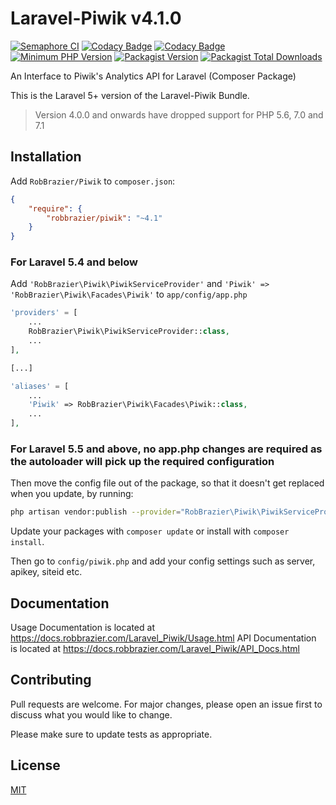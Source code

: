 # Laravel-Piwik v4.1.0

[![Semaphore CI](https://robbrazier.semaphoreci.com/badges/Laravel_Piwik.svg)](https://robbrazier.semaphoreci.com/projects/Laravel_Piwik)
[![Codacy Badge](https://app.codacy.com/project/badge/Grade/6e05c91a199a4ffbb2723cec35e57019)](https://www.codacy.com/gh/RobBrazier/Laravel_Piwik/dashboard)
[![Codacy Badge](https://app.codacy.com/project/badge/Coverage/6e05c91a199a4ffbb2723cec35e57019)](https://www.codacy.com/gh/RobBrazier/Laravel_Piwik/dashboard)
[![Minimum PHP Version](https://badgen.net/badge/PHP/>=7.3/8892BF)](https://php.net/)
[![Packagist Version](https://badgen.net/packagist/v/robbrazier/piwik)](https://packagist.org/packages/robbrazier/piwik)
[![Packagist Total Downloads](https://badgen.net/packagist/dt/robbrazier/piwik)](https://packagist.org/packages/robbrazier/piwik)

An Interface to Piwik's Analytics API for Laravel (Composer Package)

This is the Laravel 5+ version of the Laravel-Piwik Bundle.

> Version 4.0.0 and onwards have dropped support for PHP 5.6, 7.0 and 7.1

## Installation

Add `RobBrazier/Piwik` to `composer.json`:

```json
{
    "require": {
        "robbrazier/piwik": "~4.1"
    }
}
```
### For Laravel 5.4 and below

Add `'RobBrazier\Piwik\PiwikServiceProvider'` and `'Piwik' => 'RobBrazier\Piwik\Facades\Piwik'`
to `app/config/app.php`

```php
'providers' = [
    ...
    RobBrazier\Piwik\PiwikServiceProvider::class,
    ...
],

[...]

'aliases' = [
    ...
    'Piwik' => RobBrazier\Piwik\Facades\Piwik::class,
    ...
],
```

### For Laravel 5.5 and above, no app.php changes are required as the autoloader will pick up the required configuration

Then move the config file out of the package, so that it doesn't get replaced
when you update, by running:

```bash
php artisan vendor:publish --provider="RobBrazier\Piwik\PiwikServiceProvider" --tag="config"
```

Update your packages with `composer update` or install with `composer install`.

Then go to `config/piwik.php` and add your config settings such as server,
apikey, siteid etc.

## Documentation

Usage Documentation is located at <https://docs.robbrazier.com/Laravel_Piwik/Usage.html>
API Documentation is located at <https://docs.robbrazier.com/Laravel_Piwik/API_Docs.html>

## Contributing

Pull requests are welcome. For major changes, please open an issue first
to discuss what you would like to change.

Please make sure to update tests as appropriate.

## License

[MIT](https://choosealicense.com/licenses/mit/)
